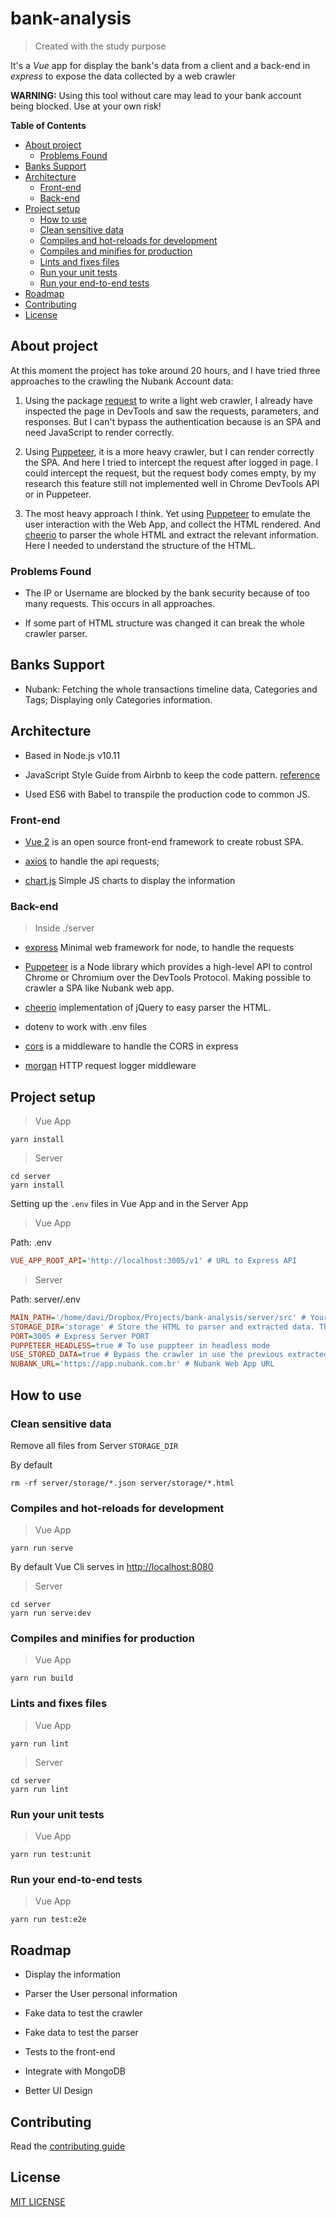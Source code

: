 
# bank-analysis

> Created with  the study purpose

It's a *Vue* app for display the bank's data from a client and a back-end in *express* to expose the data collected by a web crawler

**WARNING:** Using this tool without care may lead to your bank account being blocked. Use at your own risk!

<!-- START doctoc generated TOC please keep comment here to allow auto update -->
<!-- DON'T EDIT THIS SECTION, INSTEAD RE-RUN doctoc TO UPDATE -->

**Table of Contents**

- [About project](#about-project)
  - [Problems Found](#problems-found)
- [Banks Support](#banks-support)
- [Architecture](#architecture)
  - [Front-end](#front-end)
  - [Back-end](#back-end)
- [Project setup](#project-setup)
  - [How to use](#how-to-use)
  - [Clean sensitive data](#clean-sensitive-data)
  - [Compiles and hot-reloads for development](#compiles-and-hot-reloads-for-development)
  - [Compiles and minifies for production](#compiles-and-minifies-for-production)
  - [Lints and fixes files](#lints-and-fixes-files)
  - [Run your unit tests](#run-your-unit-tests)
  - [Run your end-to-end tests](#run-your-end-to-end-tests)
- [Roadmap](#roadmap)
- [Contributing](#contributing)
- [License](#license)

<!-- END doctoc generated TOC please keep comment here to allow auto update -->

## About project

At this moment the project has toke around 20 hours, and I have tried three approaches to the crawling the Nubank Account data:

1. Using the package [request](https://github.com/request/request) to write a light web crawler, I already have inspected the page in DevTools and saw the requests, parameters, and responses. But I can't bypass the authentication because is an SPA and need JavaScript to render correctly.

2. Using [Puppeteer](https://github.com/GoogleChrome/puppeteer), it is a more heavy crawler, but I can render correctly the SPA. And here I tried to intercept the request after logged in page. I could intercept the request, but the request body comes empty, by my research this feature still not implemented well in Chrome DevTools API or in Puppeteer.

3. The most heavy approach I think. Yet using [Puppeteer](https://github.com/GoogleChrome/puppeteer) to emulate the user interaction with the Web App, and collect the HTML rendered. And [cheerio](https://github.com/cheeriojs/cheerio) to parser the whole HTML and extract the relevant information. Here I needed to understand the structure of the HTML.

### Problems Found

- The IP or Username are blocked by the bank security because of too many requests. This occurs in all approaches.

- If some part of HTML structure was changed it can break the whole crawler parser.

## Banks Support

- Nubank: Fetching the whole transactions timeline data, Categories and Tags; Displaying only Categories information.

## Architecture

- Based in Node.js v10.11

- JavaScript Style Guide from Airbnb to keep the code pattern. [reference](https://github.com/airbnb/javascript)

- Used ES6 with Babel to transpile the production code to common JS.

### Front-end

- [Vue 2](https://github.com/vuejs/vue) is an open source front-end framework to create robust SPA.

- [axios](https://github.com/axios/axios) to handle the api requests;

- [chart.js](http://www.chartjs.org/) Simple JS charts to display the information

### Back-end

> Inside ./server

- [express](https://github.com/expressjs/express) Minimal web framework for node, to handle the requests

- [Puppeteer](https://github.com/GoogleChrome/puppeteer) is a Node library which provides a high-level API to control Chrome or Chromium over the DevTools Protocol. Making possible to crawler a SPA like Nubank web app.

- [cheerio](https://github.com/cheeriojs/cheerio) implementation of jQuery to easy parser the HTML.

- dotenv to work with .env files

- [cors](https://github.com/expressjs/cors) is a middleware to handle the CORS in express

- [morgan](https://github.com/expressjs/morgan) HTTP request logger middleware

## Project setup

> Vue App

```shell
yarn install
```

> Server

```shell
cd server
yarn install
```

Setting up the `.env` files in Vue App and in the Server App

> Vue App

Path: .env

```ini
VUE_APP_ROOT_API='http://localhost:3005/v1' # URL to Express API
```

> Server

 Path: server/.env

```ini
MAIN_PATH='/home/davi/Dropbox/Projects/bank-analysis/server/src' # Your server/src path
STORAGE_DIR='storage' # Store the HTML to parser and extracted data. The application uses in this way 'MAIN_PATH/../STORAGE_DIR'
PORT=3005 # Express Server PORT
PUPPETEER_HEADLESS=true # To use puppteer in headless mode
USE_STORED_DATA=true # Bypass the crawler in use the previous extracted data for the same username
NUBANK_URL='https://app.nubank.com.br' # Nubank Web App URL
```

## How to use

### Clean sensitive data

Remove all files from Server `STORAGE_DIR`

By default

```shell
rm -rf server/storage/*.json server/storage/*.html
```

### Compiles and hot-reloads for development

> Vue App

```shell
yarn run serve
```

By default Vue Cli serves in [http://localhost:8080](http://localhost:8080)

> Server

```shell
cd server
yarn run serve:dev
```

### Compiles and minifies for production

> Vue App

```shell
yarn run build
```

### Lints and fixes files

> Vue App

```shell
yarn run lint
```

> Server

```shell
cd server
yarn run lint
```

### Run your unit tests

> Vue App

```shell
yarn run test:unit
```

### Run your end-to-end tests

> Vue App

```shell
yarn run test:e2e
```

## Roadmap

- Display the information

- Parser the User personal information

- Fake data to test the crawler

- Fake data to test the parser

- Tests to the front-end

- Integrate with MongoDB

- Better UI Design

## Contributing

  Read the [contributing guide](./.github/CONTRIBUTING.md)

## License

[MIT LICENSE](./LICENSE)